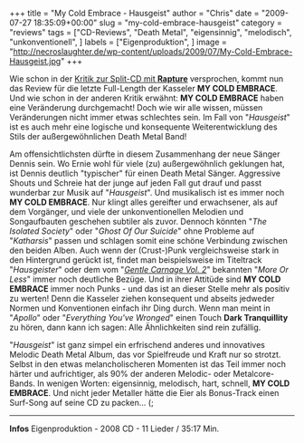 +++
title = "My Cold Embrace - Hausgeist"
author = "Chris"
date = "2009-07-27 18:35:09+00:00"
slug = "my-cold-embrace-hausgeist"
category = "reviews"
tags = ["CD-Reviews", "Death Metal", "eigensinnig", "melodisch", "unkonventionell", ]
labels = ["Eigenproduktion", ]
image = "http://necroslaughter.de/wp-content/uploads/2009/07/My-Cold-Embrace-Hausgeist.jpg"
+++

Wie schon in der <a href="http://necroslaughter.de/2009/07/my-cold-embrace-rapture-schnittmenge/">Kritik zur Split-CD mit **Rapture**</a> versprochen, kommt nun das Review für die letzte Full-Length der Kasseler **MY COLD EMBRACE**. Und wie schon in der anderen Kritik erwähnt: **MY COLD EMBRACE** haben eine Veränderung durchgemacht! Doch wie wir alle wissen, müssen Veränderungen nicht immer etwas schlechtes sein. Im Fall von "_Hausgeist_" ist es auch mehr eine logische und konsequente Weiterentwicklung des Stils der außergewöhnlichen Death Metal Band!

Am offensichtlichsten dürfte in diesem Zusammenhang der neue Sänger Dennis sein. Wo Ernie wohl für viele (zu) außergewöhnlich geklungen hat, ist Dennis deutlich "typischer" für einen Death Metal Sänger. Aggressive Shouts und Schreie hat der junge auf jeden Fall gut drauf und passt wunderbar zur Musik auf "_Hausgeist_".
Und musikalisch ist es immer noch **MY COLD EMBRACE**. Nur klingt alles gereifter und erwachsener, als auf dem Vorgänger, und viele der unkonventionellen Melodien und Songaufbauten geschehen subtiler als zuvor. Dennoch könnten "_The Isolated Society_" oder "_Ghost Of Our Suicide_" ohne Probleme auf "_Katharsis_" passen und schlagen somit eine schöne Verbindung zwischen den beiden Alben.
Auch wenn der (Crust-)Punk vergleichsweise stark in den Hintergrund gerückt ist, findet man beispielsweise im Titeltrack "_Hausgeister_" oder dem vom "<a href="http://necroslaughter.de/2009/05/various-artists-gentle-carnage-vol-ii/">_Gentle Carnage Vol. 2_</a>" bekannten "_More Or Less_" immer noch deutliche Bezüge. Und in ihrer Attitüde sind **MY COLD EMBRACE** immer noch Punks - und das ist an dieser Stelle mehr als positiv zu werten! Denn die Kasseler ziehen konsequent und abseits jedweder Normen und Konventionen einfach ihr Ding durch. Wenn man meint in "_Apollo_" oder "_Everything You've Wronged_" einen Touch **Dark Tranquillity** zu hören, dann kann ich sagen: Alle Ähnlichkeiten sind rein zufällig.

"_Hausgeist_" ist ganz simpel ein erfrischend anderes und innovatives Melodic Death Metal Album, das vor Spielfreude und Kraft nur so strotzt. Selbst in den etwas melancholischeren Momenten ist das Teil immer noch härter und aufrichtiger, als 90% der anderen Melodic- oder Metalcore-Bands. In wenigen Worten: eigensinnig, melodisch, hart, schnell, **MY COLD EMBRACE**. Und nicht jeder Metaller hätte die Eier als Bonus-Track einen Surf-Song auf seine CD zu packen... (;





---
**Infos**
Eigenproduktion - 2008
CD - 11 Lieder / 35:17 Min.
